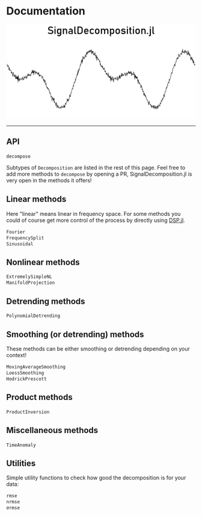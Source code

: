 # Documentation

![SignalDecomposition.jl](https://github.com/JuliaDynamics/JuliaDynamics/blob/master/videos/other/signaldecomposition.gif?raw=true)

---

## API

```@docs
decompose
```

Subtypes of `Decomposition` are listed in the rest of this page.
Feel free to add more methods to `decompose` by opening a PR,
SignalDecomposition.jl is very open in the methods it offers!

## Linear methods

Here "linear" means linear in frequency space. For some methods you could of course get more control of the process by directly using [DSP.jl](https://github.com/JuliaDSP/DSP.jl/).
```@docs
Fourier
FrequencySplit
Sinusoidal
```

## Nonlinear methods

```@docs
ExtremelySimpleNL
ManifoldProjection
```

## Detrending methods

```@docs
PolynomialDetrending
```

## Smoothing (or detrending) methods

These methods can be either smoothing or detrending depending on your context!

```@docs
MovingAverageSmoothing
LoessSmoothing
HodrickPrescott
```

## Product methods

```@docs
ProductInversion
```

## Miscellaneous methods

```@docs
TimeAnomaly
```

## Utilities

Simple utility functions to check how good the decomposition is for your data:
```@docs
rmse
nrmse
σrmse
```
